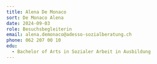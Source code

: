 ```yaml
---
title: Alena De Monaco
sort: De Monaco Alena
date: 2024-09-03
role: Besuchsbegleiterin
email: alena.demonaco@adesso-sozialberatung.ch
phone: 062 207 00 10
edu:
  - Bachelor of Arts in Sozialer Arbeit in Ausbildung
---
```

